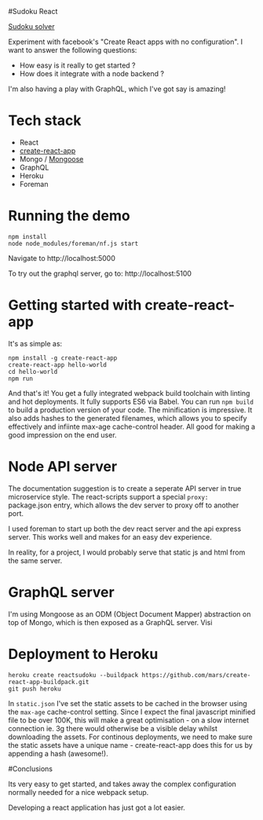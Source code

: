 #Sudoku React

[Sudoku solver](https://reactsudoku.herokuapp.com/)

Experiment with facebook's "Create React apps with no configuration".  I want to answer
the following questions:

* How easy is it really to get started ?
* How does it integrate with a node backend ?

I'm also having a play with GraphQL, which I've got say is amazing!  

# Tech stack

* React
* [create-react-app](https://github.com/facebookincubator/create-react-app)
* Mongo / [Mongoose](http://mongoosejs.com/)
* GraphQL
* Heroku
* Foreman


# Running the demo

```
npm install
node node_modules/foreman/nf.js start
```

Navigate to http://localhost:5000

To try out the graphql server, go to:  http://localhost:5100


# Getting started with create-react-app
It's as simple as:
```
npm install -g create-react-app
create-react-app hello-world
cd hello-world
npm run
```

And that's it!  You get a fully integrated webpack build toolchain with linting and hot deployments.  It fully supports ES6 via Babel.  You can run `npm build` to build a production version of your code.  The minification is impressive.  It also adds hashes to the generated filenames, which allows you to specify effectively and infiinte max-age cache-control header.  All good for making a good impression on the end user.




# Node API server

The documentation suggestion is to create a seperate API server in true microservice style.  The react-scripts support
a special `proxy: ` package.json entry, which allows the dev server to proxy off to another port.

I used foreman to start up both the dev react server and the api express server.  This
works well and makes for an easy dev experience.

In reality, for a project, I would probably serve that static js and html from the same server.


# GraphQL server

I'm using Mongoose as an ODM (Object Document Mapper) abstraction on top of Mongo, which is then exposed as a GraphQL server.  Visi


# Deployment to Heroku

```
heroku create reactsudoku --buildpack https://github.com/mars/create-react-app-buildpack.git
git push heroku
```

In `static.json` I've set the static assets to be cached in the browser using the `max-age` cache-control setting.  Since I expect the final javascript minified file to be over 100K, this will make a great optimisation - on a slow internet connection ie. 3g there would otherwise be a visible delay whilst downloading the assets.  For continous deployments, we need to make sure the static assets have a unique name - create-react-app does this for us by appending a hash (awesome!).  




#Conclusions

Its very easy to get started, and takes away the complex configuration normally needed for a nice webpack setup.

Developing a react application has just got a lot easier.
